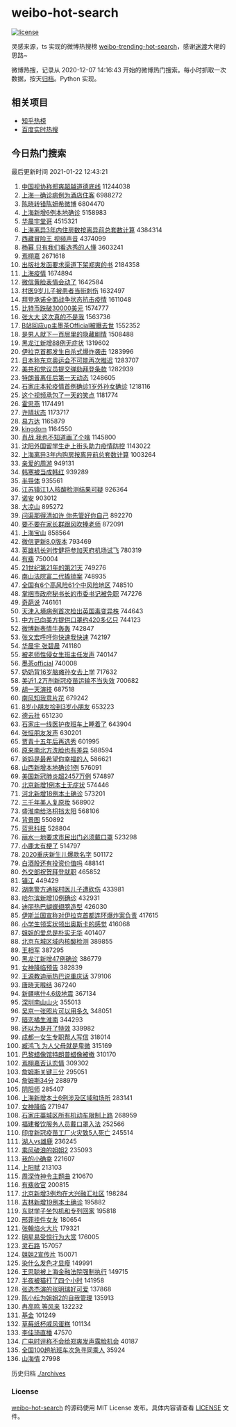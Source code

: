 # weibo-hot-search

[![license](https://img.shields.io/github/license/Arrackisarookie/weibo-hot-search)](https://github.com/Arrackisarookie/weibo-hot-search/blob/master/LICENSE)

灵感来源，ts 实现的微博热搜榜 [weibo-trending-hot-search](https://github.com/justjavac/weibo-trending-hot-search)，感谢[迷渡](https://github.com/justjavac)大佬的思路~

微博热搜，记录从 2020-12-07 14:16:43 开始的微博热门搜索。每小时抓取一次数据，按天[归档](./archives)。Python 实现。

## 相关项目
+ [知乎热榜](https://github.com/Arrackisarookie/zhihu-top-search)
+ [百度实时热搜](https://github.com/Arrackisarookie/baidu-hot-search)

## 今日热门搜索

<!-- Rank Begin -->

最后更新时间 2021-01-22 12:43:21

1. [中国视协称郑爽超越道德底线](https://s.weibo.com/weibo?q=%E4%B8%AD%E5%9B%BD%E8%A7%86%E5%8D%8F%E7%A7%B0%E9%83%91%E7%88%BD%E8%B6%85%E8%B6%8A%E9%81%93%E5%BE%B7%E5%BA%95%E7%BA%BF&Refer=top) 11244038
1. [上海一确诊病例为酒店住客](https://s.weibo.com/weibo?q=%23%E4%B8%8A%E6%B5%B7%E4%B8%80%E7%A1%AE%E8%AF%8A%E7%97%85%E4%BE%8B%E4%B8%BA%E9%85%92%E5%BA%97%E4%BD%8F%E5%AE%A2%23&Refer=top) 6988272
1. [陈晓转错陈妍希微博](https://s.weibo.com/weibo?q=%23%E9%99%88%E6%99%93%E8%BD%AC%E9%94%99%E9%99%88%E5%A6%8D%E5%B8%8C%E5%BE%AE%E5%8D%9A%23&Refer=top) 6804470
1. [上海新增6例本地确诊](https://s.weibo.com/weibo?q=%E4%B8%8A%E6%B5%B7%E6%96%B0%E5%A2%9E6%E4%BE%8B%E6%9C%AC%E5%9C%B0%E7%A1%AE%E8%AF%8A&Refer=top) 5158983
1. [华晨宇堂哥](https://s.weibo.com/weibo?q=%E5%8D%8E%E6%99%A8%E5%AE%87%E5%A0%82%E5%93%A5&Refer=top) 4515321
1. [上海离异3年内住房数按离异前总套数计算](https://s.weibo.com/weibo?q=%23%E4%B8%8A%E6%B5%B7%E7%A6%BB%E5%BC%823%E5%B9%B4%E5%86%85%E4%BD%8F%E6%88%BF%E6%95%B0%E6%8C%89%E7%A6%BB%E5%BC%82%E5%89%8D%E6%80%BB%E5%A5%97%E6%95%B0%E8%AE%A1%E7%AE%97%23&Refer=top) 4384314
1. [西藏冒险王 视频声音](https://s.weibo.com/weibo?q=%E8%A5%BF%E8%97%8F%E5%86%92%E9%99%A9%E7%8E%8B%20%E8%A7%86%E9%A2%91%E5%A3%B0%E9%9F%B3&Refer=top) 4374099
1. [杨幂 只有我们看选秀的人懂](https://s.weibo.com/weibo?q=%E6%9D%A8%E5%B9%82%20%E5%8F%AA%E6%9C%89%E6%88%91%E4%BB%AC%E7%9C%8B%E9%80%89%E7%A7%80%E7%9A%84%E4%BA%BA%E6%87%82&Refer=top) 3603241
1. [焉栩嘉](https://s.weibo.com/weibo?q=%E7%84%89%E6%A0%A9%E5%98%89&Refer=top) 2671618
1. [出版社发函要求渠道下架郑爽的书](https://s.weibo.com/weibo?q=%23%E5%87%BA%E7%89%88%E7%A4%BE%E5%8F%91%E5%87%BD%E8%A6%81%E6%B1%82%E6%B8%A0%E9%81%93%E4%B8%8B%E6%9E%B6%E9%83%91%E7%88%BD%E7%9A%84%E4%B9%A6%23&Refer=top) 2184358
1. [上海疫情](https://s.weibo.com/weibo?q=%23%E4%B8%8A%E6%B5%B7%E7%96%AB%E6%83%85%23&Refer=top) 1674894
1. [微信黄脸表情会动了](https://s.weibo.com/weibo?q=%23%E5%BE%AE%E4%BF%A1%E9%BB%84%E8%84%B8%E8%A1%A8%E6%83%85%E4%BC%9A%E5%8A%A8%E4%BA%86%23&Refer=top) 1642584
1. [村医9岁儿子被患者当街刺伤](https://s.weibo.com/weibo?q=%23%E6%9D%91%E5%8C%BB9%E5%B2%81%E5%84%BF%E5%AD%90%E8%A2%AB%E6%82%A3%E8%80%85%E5%BD%93%E8%A1%97%E5%88%BA%E4%BC%A4%23&Refer=top) 1632497
1. [拜登承诺全面战争状态抗击疫情](https://s.weibo.com/weibo?q=%23%E6%8B%9C%E7%99%BB%E6%89%BF%E8%AF%BA%E5%85%A8%E9%9D%A2%E6%88%98%E4%BA%89%E7%8A%B6%E6%80%81%E6%8A%97%E5%87%BB%E7%96%AB%E6%83%85%23&Refer=top) 1611048
1. [比特币跌破30000美元](https://s.weibo.com/weibo?q=%E6%AF%94%E7%89%B9%E5%B8%81%E8%B7%8C%E7%A0%B430000%E7%BE%8E%E5%85%83&Refer=top) 1574777
1. [张大大 这次真的不是我](https://s.weibo.com/weibo?q=%E5%BC%A0%E5%A4%A7%E5%A4%A7%20%E8%BF%99%E6%AC%A1%E7%9C%9F%E7%9A%84%E4%B8%8D%E6%98%AF%E6%88%91&Refer=top) 1563736
1. [B站回应up主墨茶Official被曝去世](https://s.weibo.com/weibo?q=%23B%E7%AB%99%E5%9B%9E%E5%BA%94up%E4%B8%BB%E5%A2%A8%E8%8C%B6Official%E8%A2%AB%E6%9B%9D%E5%8E%BB%E4%B8%96%23&Refer=top) 1552352
1. [是男人就下一百层里的隐藏剧情](https://s.weibo.com/weibo?q=%E6%98%AF%E7%94%B7%E4%BA%BA%E5%B0%B1%E4%B8%8B%E4%B8%80%E7%99%BE%E5%B1%82%E9%87%8C%E7%9A%84%E9%9A%90%E8%97%8F%E5%89%A7%E6%83%85&Refer=top) 1508488
1. [黑龙江新增88例无症状](https://s.weibo.com/weibo?q=%23%E9%BB%91%E9%BE%99%E6%B1%9F%E6%96%B0%E5%A2%9E88%E4%BE%8B%E6%97%A0%E7%97%87%E7%8A%B6%23&Refer=top) 1319602
1. [伊拉克首都发生自杀式爆炸袭击](https://s.weibo.com/weibo?q=%E4%BC%8A%E6%8B%89%E5%85%8B%E9%A6%96%E9%83%BD%E5%8F%91%E7%94%9F%E8%87%AA%E6%9D%80%E5%BC%8F%E7%88%86%E7%82%B8%E8%A2%AD%E5%87%BB&Refer=top) 1283996
1. [日本称东京奥运会不可能再次推迟](https://s.weibo.com/weibo?q=%E6%97%A5%E6%9C%AC%E7%A7%B0%E4%B8%9C%E4%BA%AC%E5%A5%A5%E8%BF%90%E4%BC%9A%E4%B8%8D%E5%8F%AF%E8%83%BD%E5%86%8D%E6%AC%A1%E6%8E%A8%E8%BF%9F&Refer=top) 1283707
1. [美共和党议员提交弹劾拜登条款](https://s.weibo.com/weibo?q=%23%E7%BE%8E%E5%85%B1%E5%92%8C%E5%85%9A%E8%AE%AE%E5%91%98%E6%8F%90%E4%BA%A4%E5%BC%B9%E5%8A%BE%E6%8B%9C%E7%99%BB%E6%9D%A1%E6%AC%BE%23&Refer=top) 1282939
1. [特朗普离任后第一天动态](https://s.weibo.com/weibo?q=%E7%89%B9%E6%9C%97%E6%99%AE%E7%A6%BB%E4%BB%BB%E5%90%8E%E7%AC%AC%E4%B8%80%E5%A4%A9%E5%8A%A8%E6%80%81&Refer=top) 1248605
1. [石家庄本轮疫情首例确诊1岁外孙女确诊](https://s.weibo.com/weibo?q=%23%E7%9F%B3%E5%AE%B6%E5%BA%84%E6%9C%AC%E8%BD%AE%E7%96%AB%E6%83%85%E9%A6%96%E4%BE%8B%E7%A1%AE%E8%AF%8A1%E5%B2%81%E5%A4%96%E5%AD%99%E5%A5%B3%E7%A1%AE%E8%AF%8A%23&Refer=top) 1218116
1. [这个视频承包了一天的笑点](https://s.weibo.com/weibo?q=%23%E8%BF%99%E4%B8%AA%E8%A7%86%E9%A2%91%E6%89%BF%E5%8C%85%E4%BA%86%E4%B8%80%E5%A4%A9%E7%9A%84%E7%AC%91%E7%82%B9%23&Refer=top) 1181774
1. [霍思燕](https://s.weibo.com/weibo?q=%E9%9C%8D%E6%80%9D%E7%87%95&Refer=top) 1174491
1. [许晴状态](https://s.weibo.com/weibo?q=%23%E8%AE%B8%E6%99%B4%E7%8A%B6%E6%80%81%23&Refer=top) 1173717
1. [易方达](https://s.weibo.com/weibo?q=%E6%98%93%E6%96%B9%E8%BE%BE&Refer=top) 1165879
1. [kingdom](https://s.weibo.com/weibo?q=kingdom&Refer=top) 1164550
1. [肖战 我也不知道画了个啥](https://s.weibo.com/weibo?q=%E8%82%96%E6%88%98%20%E6%88%91%E4%B9%9F%E4%B8%8D%E7%9F%A5%E9%81%93%E7%94%BB%E4%BA%86%E4%B8%AA%E5%95%A5&Refer=top) 1145800
1. [沈阳外国留学生走上街头助力疫情防控](https://s.weibo.com/weibo?q=%23%E6%B2%88%E9%98%B3%E5%A4%96%E5%9B%BD%E7%95%99%E5%AD%A6%E7%94%9F%E8%B5%B0%E4%B8%8A%E8%A1%97%E5%A4%B4%E5%8A%A9%E5%8A%9B%E7%96%AB%E6%83%85%E9%98%B2%E6%8E%A7%23&Refer=top) 1143022
1. [上海离异3年内购房按离异前总套数计算](https://s.weibo.com/weibo?q=%23%E4%B8%8A%E6%B5%B7%E7%A6%BB%E5%BC%823%E5%B9%B4%E5%86%85%E8%B4%AD%E6%88%BF%E6%8C%89%E7%A6%BB%E5%BC%82%E5%89%8D%E6%80%BB%E5%A5%97%E6%95%B0%E8%AE%A1%E7%AE%97%23&Refer=top) 1003264
1. [亲爱的周游](https://s.weibo.com/weibo?q=%E4%BA%B2%E7%88%B1%E7%9A%84%E5%91%A8%E6%B8%B8&Refer=top) 949131
1. [韩寒被当成韩红](https://s.weibo.com/weibo?q=%E9%9F%A9%E5%AF%92%E8%A2%AB%E5%BD%93%E6%88%90%E9%9F%A9%E7%BA%A2&Refer=top) 939289
1. [半导体](https://s.weibo.com/weibo?q=%E5%8D%8A%E5%AF%BC%E4%BD%93&Refer=top) 935561
1. [江苏镇江1人核酸检测结果可疑](https://s.weibo.com/weibo?q=%23%E6%B1%9F%E8%8B%8F%E9%95%87%E6%B1%9F1%E4%BA%BA%E6%A0%B8%E9%85%B8%E6%A3%80%E6%B5%8B%E7%BB%93%E6%9E%9C%E5%8F%AF%E7%96%91%23&Refer=top) 926364
1. [诺安](https://s.weibo.com/weibo?q=%E8%AF%BA%E5%AE%89&Refer=top) 903012
1. [大凉山](https://s.weibo.com/weibo?q=%E5%A4%A7%E5%87%89%E5%B1%B1&Refer=top) 895272
1. [问渠那得清如许 你先管好你自己](https://s.weibo.com/weibo?q=%E9%97%AE%E6%B8%A0%E9%82%A3%E5%BE%97%E6%B8%85%E5%A6%82%E8%AE%B8%20%E4%BD%A0%E5%85%88%E7%AE%A1%E5%A5%BD%E4%BD%A0%E8%87%AA%E5%B7%B1&Refer=top) 892270
1. [要不要在家长群跟风吹捧老师](https://s.weibo.com/weibo?q=%23%E8%A6%81%E4%B8%8D%E8%A6%81%E5%9C%A8%E5%AE%B6%E9%95%BF%E7%BE%A4%E8%B7%9F%E9%A3%8E%E5%90%B9%E6%8D%A7%E8%80%81%E5%B8%88%23&Refer=top) 872091
1. [上海宝山](https://s.weibo.com/weibo?q=%E4%B8%8A%E6%B5%B7%E5%AE%9D%E5%B1%B1&Refer=top) 858564
1. [微信更新8.0版本](https://s.weibo.com/weibo?q=%23%E5%BE%AE%E4%BF%A1%E6%9B%B4%E6%96%B08.0%E7%89%88%E6%9C%AC%23&Refer=top) 793469
1. [英雄机长刘传健将参加天府机场试飞](https://s.weibo.com/weibo?q=%23%E8%8B%B1%E9%9B%84%E6%9C%BA%E9%95%BF%E5%88%98%E4%BC%A0%E5%81%A5%E5%B0%86%E5%8F%82%E5%8A%A0%E5%A4%A9%E5%BA%9C%E6%9C%BA%E5%9C%BA%E8%AF%95%E9%A3%9E%23&Refer=top) 780319
1. [有翡](https://s.weibo.com/weibo?q=%E6%9C%89%E7%BF%A1&Refer=top) 750004
1. [21世纪第21年的第21天](https://s.weibo.com/weibo?q=%2321%E4%B8%96%E7%BA%AA%E7%AC%AC21%E5%B9%B4%E7%9A%84%E7%AC%AC21%E5%A4%A9%23&Refer=top) 749276
1. [南山法院富二代撬锁案](https://s.weibo.com/weibo?q=%23%E5%8D%97%E5%B1%B1%E6%B3%95%E9%99%A2%E5%AF%8C%E4%BA%8C%E4%BB%A3%E6%92%AC%E9%94%81%E6%A1%88%23&Refer=top) 748935
1. [全国有6个高风险61个中风险地区](https://s.weibo.com/weibo?q=%23%E5%85%A8%E5%9B%BD%E6%9C%896%E4%B8%AA%E9%AB%98%E9%A3%8E%E9%99%A961%E4%B8%AA%E4%B8%AD%E9%A3%8E%E9%99%A9%E5%9C%B0%E5%8C%BA%23&Refer=top) 748510
1. [掌掴市政府秘书长的市委书记被免职](https://s.weibo.com/weibo?q=%E6%8E%8C%E6%8E%B4%E5%B8%82%E6%94%BF%E5%BA%9C%E7%A7%98%E4%B9%A6%E9%95%BF%E7%9A%84%E5%B8%82%E5%A7%94%E4%B9%A6%E8%AE%B0%E8%A2%AB%E5%85%8D%E8%81%8C&Refer=top) 747276
1. [奇葩说](https://s.weibo.com/weibo?q=%E5%A5%87%E8%91%A9%E8%AF%B4&Refer=top) 746161
1. [天津入境病例首次检出英国毒变异株](https://s.weibo.com/weibo?q=%E5%A4%A9%E6%B4%A5%E5%85%A5%E5%A2%83%E7%97%85%E4%BE%8B%E9%A6%96%E6%AC%A1%E6%A3%80%E5%87%BA%E8%8B%B1%E5%9B%BD%E6%AF%92%E5%8F%98%E5%BC%82%E6%A0%AA&Refer=top) 744643
1. [中方已向美方提供口罩约420多亿只](https://s.weibo.com/weibo?q=%23%E4%B8%AD%E6%96%B9%E5%B7%B2%E5%90%91%E7%BE%8E%E6%96%B9%E6%8F%90%E4%BE%9B%E5%8F%A3%E7%BD%A9%E7%BA%A6420%E5%A4%9A%E4%BA%BF%E5%8F%AA%23&Refer=top) 744123
1. [微博新表情牛轰轰](https://s.weibo.com/weibo?q=%23%E5%BE%AE%E5%8D%9A%E6%96%B0%E8%A1%A8%E6%83%85%E7%89%9B%E8%BD%B0%E8%BD%B0%23&Refer=top) 742847
1. [张文宏呼吁你快速我快速](https://s.weibo.com/weibo?q=%E5%BC%A0%E6%96%87%E5%AE%8F%E5%91%BC%E5%90%81%E4%BD%A0%E5%BF%AB%E9%80%9F%E6%88%91%E5%BF%AB%E9%80%9F&Refer=top) 742197
1. [华晨宇 张碧晨](https://s.weibo.com/weibo?q=%E5%8D%8E%E6%99%A8%E5%AE%87%20%E5%BC%A0%E7%A2%A7%E6%99%A8&Refer=top) 741180
1. [被老师性侵女生班主任发声](https://s.weibo.com/weibo?q=%23%E8%A2%AB%E8%80%81%E5%B8%88%E6%80%A7%E4%BE%B5%E5%A5%B3%E7%94%9F%E7%8F%AD%E4%B8%BB%E4%BB%BB%E5%8F%91%E5%A3%B0%23&Refer=top) 740147
1. [墨茶official](https://s.weibo.com/weibo?q=%E5%A2%A8%E8%8C%B6official&Refer=top) 740008
1. [奶奶背16岁脑瘫孙女去上学](https://s.weibo.com/weibo?q=%E5%A5%B6%E5%A5%B6%E8%83%8C16%E5%B2%81%E8%84%91%E7%98%AB%E5%AD%99%E5%A5%B3%E5%8E%BB%E4%B8%8A%E5%AD%A6&Refer=top) 717632
1. [美近1.2万剂新冠疫苗运输不当失效](https://s.weibo.com/weibo?q=%23%E7%BE%8E%E8%BF%911.2%E4%B8%87%E5%89%82%E6%96%B0%E5%86%A0%E7%96%AB%E8%8B%97%E8%BF%90%E8%BE%93%E4%B8%8D%E5%BD%93%E5%A4%B1%E6%95%88%23&Refer=top) 700682
1. [胡一天演技](https://s.weibo.com/weibo?q=%23%E8%83%A1%E4%B8%80%E5%A4%A9%E6%BC%94%E6%8A%80%23&Refer=top) 687518
1. [南风知我意片花](https://s.weibo.com/weibo?q=%E5%8D%97%E9%A3%8E%E7%9F%A5%E6%88%91%E6%84%8F%E7%89%87%E8%8A%B1&Refer=top) 679242
1. [8岁小朋友捡到3岁小朋友](https://s.weibo.com/weibo?q=%238%E5%B2%81%E5%B0%8F%E6%9C%8B%E5%8F%8B%E6%8D%A1%E5%88%B03%E5%B2%81%E5%B0%8F%E6%9C%8B%E5%8F%8B%23&Refer=top) 653223
1. [德云社](https://s.weibo.com/weibo?q=%E5%BE%B7%E4%BA%91%E7%A4%BE&Refer=top) 651230
1. [石家庄一线医护夜班车上睡着了](https://s.weibo.com/weibo?q=%23%E7%9F%B3%E5%AE%B6%E5%BA%84%E4%B8%80%E7%BA%BF%E5%8C%BB%E6%8A%A4%E5%A4%9C%E7%8F%AD%E8%BD%A6%E4%B8%8A%E7%9D%A1%E7%9D%80%E4%BA%86%23&Refer=top) 643904
1. [张恒朋友发声](https://s.weibo.com/weibo?q=%23%E5%BC%A0%E6%81%92%E6%9C%8B%E5%8F%8B%E5%8F%91%E5%A3%B0%23&Refer=top) 630201
1. [贾青十五年后再选秀](https://s.weibo.com/weibo?q=%23%E8%B4%BE%E9%9D%92%E5%8D%81%E4%BA%94%E5%B9%B4%E5%90%8E%E5%86%8D%E9%80%89%E7%A7%80%23&Refer=top) 601995
1. [原来南北方洗脸也有差异](https://s.weibo.com/weibo?q=%23%E5%8E%9F%E6%9D%A5%E5%8D%97%E5%8C%97%E6%96%B9%E6%B4%97%E8%84%B8%E4%B9%9F%E6%9C%89%E5%B7%AE%E5%BC%82%23&Refer=top) 588594
1. [爸妈是最希望你幸福的人](https://s.weibo.com/weibo?q=%23%E7%88%B8%E5%A6%88%E6%98%AF%E6%9C%80%E5%B8%8C%E6%9C%9B%E4%BD%A0%E5%B9%B8%E7%A6%8F%E7%9A%84%E4%BA%BA%23&Refer=top) 586621
1. [山西新增本地确诊1例](https://s.weibo.com/weibo?q=%23%E5%B1%B1%E8%A5%BF%E6%96%B0%E5%A2%9E%E6%9C%AC%E5%9C%B0%E7%A1%AE%E8%AF%8A1%E4%BE%8B%23&Refer=top) 576091
1. [美国新冠肺炎超2457万例](https://s.weibo.com/weibo?q=%23%E7%BE%8E%E5%9B%BD%E6%96%B0%E5%86%A0%E8%82%BA%E7%82%8E%E8%B6%852457%E4%B8%87%E4%BE%8B%23&Refer=top) 574897
1. [北京新增1例本土无症状](https://s.weibo.com/weibo?q=%23%E5%8C%97%E4%BA%AC%E6%96%B0%E5%A2%9E1%E4%BE%8B%E6%9C%AC%E5%9C%9F%E6%97%A0%E7%97%87%E7%8A%B6%23&Refer=top) 574446
1. [河北新增18例本土确诊](https://s.weibo.com/weibo?q=%23%E6%B2%B3%E5%8C%97%E6%96%B0%E5%A2%9E18%E4%BE%8B%E6%9C%AC%E5%9C%9F%E7%A1%AE%E8%AF%8A%23&Refer=top) 573201
1. [三千年美人复原妆](https://s.weibo.com/weibo?q=%23%E4%B8%89%E5%8D%83%E5%B9%B4%E7%BE%8E%E4%BA%BA%E5%A4%8D%E5%8E%9F%E5%A6%86%23&Refer=top) 568902
1. [盛淮南给洛枳挡太阳](https://s.weibo.com/weibo?q=%23%E7%9B%9B%E6%B7%AE%E5%8D%97%E7%BB%99%E6%B4%9B%E6%9E%B3%E6%8C%A1%E5%A4%AA%E9%98%B3%23&Refer=top) 568106
1. [背景图](https://s.weibo.com/weibo?q=%E8%83%8C%E6%99%AF%E5%9B%BE&Refer=top) 550892
1. [蓝思科技](https://s.weibo.com/weibo?q=%E8%93%9D%E6%80%9D%E7%A7%91%E6%8A%80&Refer=top) 528804
1. [丽水一地要求市民出门必须戴口罩](https://s.weibo.com/weibo?q=%23%E4%B8%BD%E6%B0%B4%E4%B8%80%E5%9C%B0%E8%A6%81%E6%B1%82%E5%B8%82%E6%B0%91%E5%87%BA%E9%97%A8%E5%BF%85%E9%A1%BB%E6%88%B4%E5%8F%A3%E7%BD%A9%23&Refer=top) 523298
1. [小鹿太有梗了](https://s.weibo.com/weibo?q=%E5%B0%8F%E9%B9%BF%E5%A4%AA%E6%9C%89%E6%A2%97%E4%BA%86&Refer=top) 514797
1. [2020重庆新生儿爆款名字](https://s.weibo.com/weibo?q=%232020%E9%87%8D%E5%BA%86%E6%96%B0%E7%94%9F%E5%84%BF%E7%88%86%E6%AC%BE%E5%90%8D%E5%AD%97%23&Refer=top) 501172
1. [白酒股还有投资价值吗](https://s.weibo.com/weibo?q=%23%E7%99%BD%E9%85%92%E8%82%A1%E8%BF%98%E6%9C%89%E6%8A%95%E8%B5%84%E4%BB%B7%E5%80%BC%E5%90%97%23&Refer=top) 488141
1. [外交部祝贺拜登就职](https://s.weibo.com/weibo?q=%23%E5%A4%96%E4%BA%A4%E9%83%A8%E7%A5%9D%E8%B4%BA%E6%8B%9C%E7%99%BB%E5%B0%B1%E8%81%8C%23&Refer=top) 465852
1. [镇江](https://s.weibo.com/weibo?q=%E9%95%87%E6%B1%9F&Refer=top) 449429
1. [湖南警方通报村医儿子遭砍伤](https://s.weibo.com/weibo?q=%23%E6%B9%96%E5%8D%97%E8%AD%A6%E6%96%B9%E9%80%9A%E6%8A%A5%E6%9D%91%E5%8C%BB%E5%84%BF%E5%AD%90%E9%81%AD%E7%A0%8D%E4%BC%A4%23&Refer=top) 433981
1. [哈尔滨新增10例确诊](https://s.weibo.com/weibo?q=%23%E5%93%88%E5%B0%94%E6%BB%A8%E6%96%B0%E5%A2%9E10%E4%BE%8B%E7%A1%AE%E8%AF%8A%23&Refer=top) 432931
1. [迪丽热巴蝴蝶翅膀造型](https://s.weibo.com/weibo?q=%23%E8%BF%AA%E4%B8%BD%E7%83%AD%E5%B7%B4%E8%9D%B4%E8%9D%B6%E7%BF%85%E8%86%80%E9%80%A0%E5%9E%8B%23&Refer=top) 426030
1. [伊斯兰国宣称对伊拉克首都连环爆炸案负责](https://s.weibo.com/weibo?q=%E4%BC%8A%E6%96%AF%E5%85%B0%E5%9B%BD%E5%AE%A3%E7%A7%B0%E5%AF%B9%E4%BC%8A%E6%8B%89%E5%85%8B%E9%A6%96%E9%83%BD%E8%BF%9E%E7%8E%AF%E7%88%86%E7%82%B8%E6%A1%88%E8%B4%9F%E8%B4%A3&Refer=top) 417615
1. [小学生领奖状领出奥斯卡的感觉](https://s.weibo.com/weibo?q=%23%E5%B0%8F%E5%AD%A6%E7%94%9F%E9%A2%86%E5%A5%96%E7%8A%B6%E9%A2%86%E5%87%BA%E5%A5%A5%E6%96%AF%E5%8D%A1%E7%9A%84%E6%84%9F%E8%A7%89%23&Refer=top) 416068
1. [姐姐的爱总是朴实无华](https://s.weibo.com/weibo?q=%23%E5%A7%90%E5%A7%90%E7%9A%84%E7%88%B1%E6%80%BB%E6%98%AF%E6%9C%B4%E5%AE%9E%E6%97%A0%E5%8D%8E%23&Refer=top) 401407
1. [北京东城区域内核酸检测](https://s.weibo.com/weibo?q=%23%E5%8C%97%E4%BA%AC%E4%B8%9C%E5%9F%8E%E5%8C%BA%E5%9F%9F%E5%86%85%E6%A0%B8%E9%85%B8%E6%A3%80%E6%B5%8B%23&Refer=top) 389855
1. [王相军](https://s.weibo.com/weibo?q=%E7%8E%8B%E7%9B%B8%E5%86%9B&Refer=top) 387295
1. [黑龙江新增47例确诊](https://s.weibo.com/weibo?q=%23%E9%BB%91%E9%BE%99%E6%B1%9F%E6%96%B0%E5%A2%9E47%E4%BE%8B%E7%A1%AE%E8%AF%8A%23&Refer=top) 386779
1. [女神降临预告](https://s.weibo.com/weibo?q=%E5%A5%B3%E7%A5%9E%E9%99%8D%E4%B8%B4%E9%A2%84%E5%91%8A&Refer=top) 382839
1. [王源教迪丽热巴说重庆话](https://s.weibo.com/weibo?q=%23%E7%8E%8B%E6%BA%90%E6%95%99%E8%BF%AA%E4%B8%BD%E7%83%AD%E5%B7%B4%E8%AF%B4%E9%87%8D%E5%BA%86%E8%AF%9D%23&Refer=top) 379106
1. [唐晓天喉结](https://s.weibo.com/weibo?q=%23%E5%94%90%E6%99%93%E5%A4%A9%E5%96%89%E7%BB%93%23&Refer=top) 367240
1. [新疆喀什4.6级地震](https://s.weibo.com/weibo?q=%23%E6%96%B0%E7%96%86%E5%96%80%E4%BB%804.6%E7%BA%A7%E5%9C%B0%E9%9C%87%23&Refer=top) 367134
1. [深圳南山山火](https://s.weibo.com/weibo?q=%E6%B7%B1%E5%9C%B3%E5%8D%97%E5%B1%B1%E5%B1%B1%E7%81%AB&Refer=top) 355013
1. [吴京一张照片可以用多久](https://s.weibo.com/weibo?q=%23%E5%90%B4%E4%BA%AC%E4%B8%80%E5%BC%A0%E7%85%A7%E7%89%87%E5%8F%AF%E4%BB%A5%E7%94%A8%E5%A4%9A%E4%B9%85%23&Refer=top) 348051
1. [暗恋橘生淮南](https://s.weibo.com/weibo?q=%E6%9A%97%E6%81%8B%E6%A9%98%E7%94%9F%E6%B7%AE%E5%8D%97&Refer=top) 344293
1. [还以为是开了特效](https://s.weibo.com/weibo?q=%23%E8%BF%98%E4%BB%A5%E4%B8%BA%E6%98%AF%E5%BC%80%E4%BA%86%E7%89%B9%E6%95%88%23&Refer=top) 339982
1. [成都一女生专职帮人写信](https://s.weibo.com/weibo?q=%23%E6%88%90%E9%83%BD%E4%B8%80%E5%A5%B3%E7%94%9F%E4%B8%93%E8%81%8C%E5%B8%AE%E4%BA%BA%E5%86%99%E4%BF%A1%23&Refer=top) 318014
1. [臧鸿飞 为人父母就是卑微](https://s.weibo.com/weibo?q=%E8%87%A7%E9%B8%BF%E9%A3%9E%20%E4%B8%BA%E4%BA%BA%E7%88%B6%E6%AF%8D%E5%B0%B1%E6%98%AF%E5%8D%91%E5%BE%AE&Refer=top) 315169
1. [巴黎蜡像馆特朗普蜡像被撤](https://s.weibo.com/weibo?q=%E5%B7%B4%E9%BB%8E%E8%9C%A1%E5%83%8F%E9%A6%86%E7%89%B9%E6%9C%97%E6%99%AE%E8%9C%A1%E5%83%8F%E8%A2%AB%E6%92%A4&Refer=top) 310170
1. [焉栩嘉否认恋情](https://s.weibo.com/weibo?q=%23%E7%84%89%E6%A0%A9%E5%98%89%E5%90%A6%E8%AE%A4%E6%81%8B%E6%83%85%23&Refer=top) 309302
1. [詹姆斯关键三分](https://s.weibo.com/weibo?q=%E8%A9%B9%E5%A7%86%E6%96%AF%E5%85%B3%E9%94%AE%E4%B8%89%E5%88%86&Refer=top) 295051
1. [詹姆斯34分](https://s.weibo.com/weibo?q=%E8%A9%B9%E5%A7%86%E6%96%AF34%E5%88%86&Refer=top) 288979
1. [阴阳师](https://s.weibo.com/weibo?q=%E9%98%B4%E9%98%B3%E5%B8%88&Refer=top) 285407
1. [上海新增本土6例涉及区域和场所](https://s.weibo.com/weibo?q=%23%E4%B8%8A%E6%B5%B7%E6%96%B0%E5%A2%9E%E6%9C%AC%E5%9C%9F6%E4%BE%8B%E6%B6%89%E5%8F%8A%E5%8C%BA%E5%9F%9F%E5%92%8C%E5%9C%BA%E6%89%80%23&Refer=top) 283141
1. [女神降临](https://s.weibo.com/weibo?q=%E5%A5%B3%E7%A5%9E%E9%99%8D%E4%B8%B4&Refer=top) 271947
1. [石家庄藁城区所有机动车限制上路](https://s.weibo.com/weibo?q=%E7%9F%B3%E5%AE%B6%E5%BA%84%E8%97%81%E5%9F%8E%E5%8C%BA%E6%89%80%E6%9C%89%E6%9C%BA%E5%8A%A8%E8%BD%A6%E9%99%90%E5%88%B6%E4%B8%8A%E8%B7%AF&Refer=top) 268959
1. [福建餐饮服务人员戴口罩入法](https://s.weibo.com/weibo?q=%23%E7%A6%8F%E5%BB%BA%E9%A4%90%E9%A5%AE%E6%9C%8D%E5%8A%A1%E4%BA%BA%E5%91%98%E6%88%B4%E5%8F%A3%E7%BD%A9%E5%85%A5%E6%B3%95%23&Refer=top) 252566
1. [印度新冠疫苗工厂火灾致5人死亡](https://s.weibo.com/weibo?q=%23%E5%8D%B0%E5%BA%A6%E6%96%B0%E5%86%A0%E7%96%AB%E8%8B%97%E5%B7%A5%E5%8E%82%E7%81%AB%E7%81%BE%E8%87%B45%E4%BA%BA%E6%AD%BB%E4%BA%A1%23&Refer=top) 245514
1. [湖人vs雄鹿](https://s.weibo.com/weibo?q=%23%E6%B9%96%E4%BA%BAvs%E9%9B%84%E9%B9%BF%23&Refer=top) 236245
1. [乘风破浪的姐姐2](https://s.weibo.com/weibo?q=%E4%B9%98%E9%A3%8E%E7%A0%B4%E6%B5%AA%E7%9A%84%E5%A7%90%E5%A7%902&Refer=top) 235093
1. [我的小确幸](https://s.weibo.com/weibo?q=%E6%88%91%E7%9A%84%E5%B0%8F%E7%A1%AE%E5%B9%B8&Refer=top) 221607
1. [上阳赋](https://s.weibo.com/weibo?q=%E4%B8%8A%E9%98%B3%E8%B5%8B&Refer=top) 213103
1. [周深侍神令主题曲](https://s.weibo.com/weibo?q=%23%E5%91%A8%E6%B7%B1%E4%BE%8D%E7%A5%9E%E4%BB%A4%E4%B8%BB%E9%A2%98%E6%9B%B2%23&Refer=top) 210670
1. [有翡收官](https://s.weibo.com/weibo?q=%23%E6%9C%89%E7%BF%A1%E6%94%B6%E5%AE%98%23&Refer=top) 200815
1. [北京新增3例均在大兴融汇社区](https://s.weibo.com/weibo?q=%23%E5%8C%97%E4%BA%AC%E6%96%B0%E5%A2%9E3%E4%BE%8B%E5%9D%87%E5%9C%A8%E5%A4%A7%E5%85%B4%E8%9E%8D%E6%B1%87%E7%A4%BE%E5%8C%BA%23&Refer=top) 198284
1. [吉林新增19例本土确诊](https://s.weibo.com/weibo?q=%23%E5%90%89%E6%9E%97%E6%96%B0%E5%A2%9E19%E4%BE%8B%E6%9C%AC%E5%9C%9F%E7%A1%AE%E8%AF%8A%23&Refer=top) 195882
1. [东财学子坐包机和专列回家](https://s.weibo.com/weibo?q=%23%E4%B8%9C%E8%B4%A2%E5%AD%A6%E5%AD%90%E5%9D%90%E5%8C%85%E6%9C%BA%E5%92%8C%E4%B8%93%E5%88%97%E5%9B%9E%E5%AE%B6%23&Refer=top) 195818
1. [邢菲挂件女友](https://s.weibo.com/weibo?q=%23%E9%82%A2%E8%8F%B2%E6%8C%82%E4%BB%B6%E5%A5%B3%E5%8F%8B%23&Refer=top) 180654
1. [张翰焰火大片](https://s.weibo.com/weibo?q=%23%E5%BC%A0%E7%BF%B0%E7%84%B0%E7%81%AB%E5%A4%A7%E7%89%87%23&Refer=top) 179321
1. [明星易受惊行为大赏](https://s.weibo.com/weibo?q=%23%E6%98%8E%E6%98%9F%E6%98%93%E5%8F%97%E6%83%8A%E8%A1%8C%E4%B8%BA%E5%A4%A7%E8%B5%8F%23&Refer=top) 176005
1. [灵石路](https://s.weibo.com/weibo?q=%E7%81%B5%E7%9F%B3%E8%B7%AF&Refer=top) 157057
1. [姐姐2宣传片](https://s.weibo.com/weibo?q=%23%E5%A7%90%E5%A7%902%E5%AE%A3%E4%BC%A0%E7%89%87%23&Refer=top) 150071
1. [染什么发色才显瘦](https://s.weibo.com/weibo?q=%23%E6%9F%93%E4%BB%80%E4%B9%88%E5%8F%91%E8%89%B2%E6%89%8D%E6%98%BE%E7%98%A6%23&Refer=top) 149991
1. [王思聪被上海金融法院强制执行](https://s.weibo.com/weibo?q=%23%E7%8E%8B%E6%80%9D%E8%81%AA%E8%A2%AB%E4%B8%8A%E6%B5%B7%E9%87%91%E8%9E%8D%E6%B3%95%E9%99%A2%E5%BC%BA%E5%88%B6%E6%89%A7%E8%A1%8C%23&Refer=top) 149715
1. [半夜被猫打了四个小时](https://s.weibo.com/weibo?q=%E5%8D%8A%E5%A4%9C%E8%A2%AB%E7%8C%AB%E6%89%93%E4%BA%86%E5%9B%9B%E4%B8%AA%E5%B0%8F%E6%97%B6&Refer=top) 141958
1. [张逸杰演的张明瑞好可爱](https://s.weibo.com/weibo?q=%23%E5%BC%A0%E9%80%B8%E6%9D%B0%E6%BC%94%E7%9A%84%E5%BC%A0%E6%98%8E%E7%91%9E%E5%A5%BD%E5%8F%AF%E7%88%B1%23&Refer=top) 137868
1. [陈小纭为姐姐2的自我管理](https://s.weibo.com/weibo?q=%23%E9%99%88%E5%B0%8F%E7%BA%AD%E4%B8%BA%E5%A7%90%E5%A7%902%E7%9A%84%E8%87%AA%E6%88%91%E7%AE%A1%E7%90%86%23&Refer=top) 135913
1. [冉高鸣 等风来](https://s.weibo.com/weibo?q=%E5%86%89%E9%AB%98%E9%B8%A3%20%E7%AD%89%E9%A3%8E%E6%9D%A5&Refer=top) 132232
1. [基金](https://s.weibo.com/weibo?q=%E5%9F%BA%E9%87%91&Refer=top) 101249
1. [草莓纸杯戚风蛋糕](https://s.weibo.com/weibo?q=%E8%8D%89%E8%8E%93%E7%BA%B8%E6%9D%AF%E6%88%9A%E9%A3%8E%E8%9B%8B%E7%B3%95&Refer=top) 101134
1. [李佳琦直播](https://s.weibo.com/weibo?q=%E6%9D%8E%E4%BD%B3%E7%90%A6%E7%9B%B4%E6%92%AD&Refer=top) 47570
1. [广电时评称不会给郑爽发声露脸机会](https://s.weibo.com/weibo?q=%23%E5%B9%BF%E7%94%B5%E6%97%B6%E8%AF%84%E7%A7%B0%E4%B8%8D%E4%BC%9A%E7%BB%99%E9%83%91%E7%88%BD%E5%8F%91%E5%A3%B0%E9%9C%B2%E8%84%B8%E6%9C%BA%E4%BC%9A%23&Refer=top) 40187
1. [全国100趟航班车次急寻同乘人](https://s.weibo.com/weibo?q=%23%E5%85%A8%E5%9B%BD100%E8%B6%9F%E8%88%AA%E7%8F%AD%E8%BD%A6%E6%AC%A1%E6%80%A5%E5%AF%BB%E5%90%8C%E4%B9%98%E4%BA%BA%23&Refer=top) 35924
1. [山海情](https://s.weibo.com/weibo?q=%E5%B1%B1%E6%B5%B7%E6%83%85&Refer=top) 27998
<!-- Rank End -->

历史归档 [./archives](./archives)

### License

[weibo-hot-search](https://github.com/Arrackisarookie/weibo-hot-search) 的源码使用 MIT License 发布。具体内容请查看 [LICENSE](./LICENSE) 文件。
